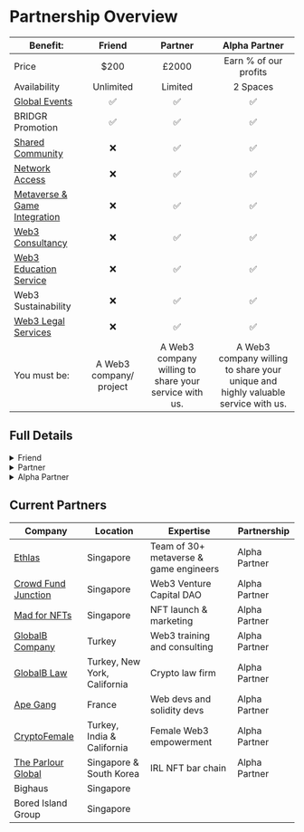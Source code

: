 # Partnership Overview

| Benefit:                                                                                     |         Friend          |                        Partner                        |                                   Alpha Partner                                  |
| -------------------------------------------------------------------------------------------- | :---------------------: | :---------------------------------------------------: | :------------------------------------------------------------------------------: |
| Price                                                                                        |           $200          |                         £2000                         |                               Earn % of our profits                              |
| Availability                                                                                 |        Unlimited        |                        Limited                        |                                     2 Spaces                                     |
| [Global Events](../membership-benefits/global-events/)                                       |            ✅            |                           ✅                           |                                         ✅                                        |
| BRIDGR Promotion                                                                             |            ✅            |                           ✅                           |                                         ✅                                        |
| [Shared Community](../membership-benefits/shared-community/)                                 |            ❌            |                           ✅                           |                                         ✅                                        |
| [Network Access](../membership-benefits/web3-acceleration/network-access.md)                 |            ❌            |                           ✅                           |                                         ✅                                        |
| [Metaverse & Game Integration](../membership-benefits/web3-acceleration/game-integration.md) |            ❌            |                           ✅                           |                                         ✅                                        |
| [Web3 Consultancy](../membership-benefits/web3-onboarding/web3-consultancy.md)               |            ❌            |                           ✅                           |                                         ✅                                        |
| [Web3 Education Service](../membership-benefits/web3-onboarding/education.md)                |            ❌            |                           ✅                           |                                         ✅                                        |
| Web3 Sustainability                                                                          |            ❌            |                           ✅                           |                                         ✅                                        |
| [Web3 Legal Services](../membership-benefits/web3-onboarding/legal.md)                       |            ❌            |                           ✅                           |                                         ✅                                        |
| You must be:                                                                                 | A Web3 company/ project | A Web3 company willing to share your service with us. | A Web3 company willing to share your unique and highly valuable service with us. |

## Full Details

<details>

<summary>Friend</summary>

The "BRIDGR Collective" - a _network to increase exposure._&#x20;

**Friends must be:**&#x20;

* A Web3 project with solid team and/or a solid runway
* A sponsor of one of BRIDGR's WEB3 SOCIAL events
* Or a customer of our consultancy service

**BRIDGR gets:**

* Access to their community and network.

**Friends get:**

* Exposure via BRIDGR's communications (Not Partner communications).
* Sponsorship deals for, and invites to WEB3 SOCIALS worldwide.

**Friends Pay:**

* $200

</details>

<details>

<summary>Partner</summary>

_Join the BRIDGR network and get full access to all our partner's services_

**Must have:**&#x20;

* A valuable Web3 service that they are willing to share with BRIDGR
* Open to hosting events in their location

**BRIDGR gets:**

* Ability to offer their services and network to the rest of BRIDGR's Partners

**They get:**

* Access to all BRIDGR's Partner services:
  * [Consultancy](../membership-benefits/web3-onboarding/web3-consultancy.md)
  * [Network Access](../membership-benefits/web3-acceleration/network-access.md)
  * [Community Access](../membership-benefits/shared-community/community-access.md)
  * [Game Integration](../membership-benefits/web3-acceleration/game-integration.md)
  * [Education](../membership-benefits/web3-onboarding/education.md)
  * [IRL WEB3 SOCIAL](../membership-benefits/global-events/web3-social.md)
  * [Whitelists](../membership-benefits/shared-community/whitelists.md)
  * [Legal](../membership-benefits/web3-onboarding/legal.md)

**They pay:**

* $2000 per year

</details>

<details>

<summary>Alpha Partner</summary>

_Only 2 remaining places_

**Must have:**

* Large global reach
* Exceptional Web3 services to offer BRIDGR

**BRIDGR gets:**

* To offer their services to all Partners

**They get:**

* Percentage of profits

**They pay:**

* Nothing.

</details>

## Current Partners

| Company                                                   | Location                     | Expertise                              | Partnership   |
| --------------------------------------------------------- | ---------------------------- | -------------------------------------- | ------------- |
| [Ethlas](https://ethlas.com/)                             | Singapore                    | Team of 30+ metaverse & game engineers | Alpha Partner |
| [Crowd Fund Junction](https://www.crowdfundjunction.com/) | Singapore                    | Web3 Venture Capital DAO               | Alpha Partner |
| [Mad for NFTs](https://madfornfts.com/)                   | Singapore                    | NFT launch & marketing                 | Alpha Partner |
| [GlobalB Company](https://globalb.com.tr/)                | Turkey                       | Web3 training and consulting           | Alpha Partner |
| [GlobalB Law](https://www.globalblaw.com/)                | Turkey, New York, California | Crypto law firm                        | Alpha Partner |
| [Ape Gang](https://apegang.art/#loaded)                   | France                       | Web devs and solidity devs             | Alpha Partner |
| [CryptoFemale](https://www.cryptofemale.org/)             | Turkey, India & California   | Female Web3 empowerment                | Alpha Partner |
| [The Parlour Global](https://qrco.de/bbJXLk)              | Singapore & South Korea      | IRL NFT bar chain                      | Alpha Partner |
| Bighaus                                                   | Singapore                    |                                        |               |
| Bored Island Group                                        | Singapore                    |                                        |               |
